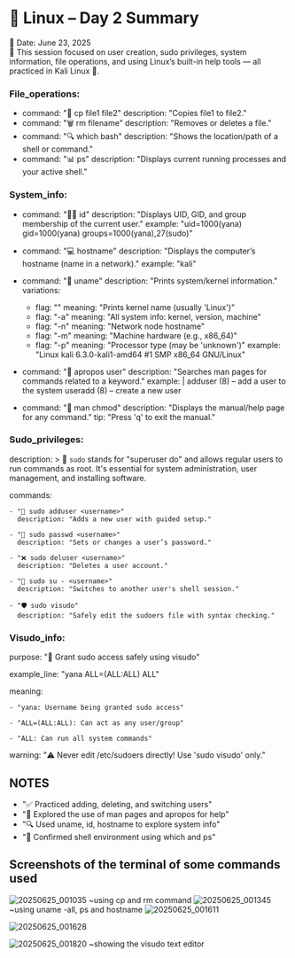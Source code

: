 # 🔐 Linux – Day 2 Summary

📅 Date: June 23, 2025   
📁 This session focused on user creation, sudo privileges, system information,
file operations, and using Linux’s built-in help tools — all practiced in Kali Linux 🐧.


### File_operations:
  - command: "📄 cp file1 file2"
    description: "Copies file1 to file2."
  - command: "🗑️ rm filename"
    description: "Removes or deletes a file."
  - command: "🔍 which bash"
    description: "Shows the location/path of a shell or command."
  - command: "📊 ps"
    description: "Displays current running processes and your active shell."

### System_info:
  - command: "🧑‍💻 id"
    description: "Displays UID, GID, and group membership of the current user."
    example: "uid=1000(yana) gid=1000(yana) groups=1000(yana),27(sudo)"

  - command: "💻 hostname"
    description: "Displays the computer’s hostname (name in a network)."
    example: "kali"

  - command: "🧠 uname"
    description: "Prints system/kernel information."
    variations:
      - flag: ""
        meaning: "Prints kernel name (usually 'Linux')"
      - flag: "-a"
        meaning: "All system info: kernel, version, machine"
      - flag: "-n"
        meaning: "Network node hostname"
      - flag: "-m"
        meaning: "Machine hardware (e.g., x86_64)"
      - flag: "-p"
        meaning: "Processor type (may be 'unknown')"
    example: "Linux kali 6.3.0-kali1-amd64 #1 SMP x86_64 GNU/Linux"

  - command: "🔎 apropos user"
    description: "Searches man pages for commands related to a keyword."
    example: |
      adduser (8) – add a user to the system
      useradd (8) – create a new user

  - command: "📘 man chmod"
    description: "Displays the manual/help page for any command."
    tip: "Press 'q' to exit the manual."

### Sudo_privileges:
  description: >
    👑 `sudo` stands for "superuser do" and allows regular users to run commands as root.
    It's essential for system administration, user management, and installing software.
    
  commands:
  
    - "👤 sudo adduser <username>"
      description: "Adds a new user with guided setup."
      
    - "🔐 sudo passwd <username>"
      description: "Sets or changes a user’s password."
      
    - "❌ sudo deluser <username>"
      description: "Deletes a user account."
      
    - "🔄 sudo su - <username>"
      description: "Switches to another user's shell session."
      
    - "🛡️ sudo visudo"
      description: "Safely edit the sudoers file with syntax checking."

### Visudo_info:
  purpose: "🧾 Grant sudo access safely using visudo"
  
  example_line: "yana ALL=(ALL:ALL) ALL"
  
  meaning:
  
    - "yana: Username being granted sudo access"
    
    - "ALL=(ALL:ALL): Can act as any user/group"
    
    - "ALL: Can run all system commands"
    
  warning: "⚠️ Never edit /etc/sudoers directly! Use 'sudo visudo' only."


## NOTES
  - "✅ Practiced adding, deleting, and switching users"
  - "📖 Explored the use of man pages and apropos for help"
  - "🔍 Used uname, id, hostname to explore system info"
  - "💬 Confirmed shell environment using which and ps"


## Screenshots of the terminal of some commands used


![20250625_001035](https://github.com/user-attachments/assets/9c1c36d3-4e47-4991-ad87-b23d30c89382)
~using cp and rm command
![20250625_001345](https://github.com/user-attachments/assets/b2ae0a7d-05e4-4c94-bef1-2f68f85e5bf6)
~using uname -all, ps and hostname
![20250625_001611](https://github.com/user-attachments/assets/af273352-ae67-4185-ac0a-73f50c8a190e)

![20250625_001628](https://github.com/user-attachments/assets/cb0704b4-061e-4661-b480-8fb14618f259)

![20250625_001820](https://github.com/user-attachments/assets/18a2a1c3-8719-4834-89e3-1784367f319b)
~showing the visudo text editor
